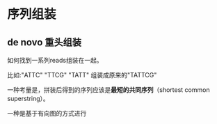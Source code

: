 # 序列组装

## de novo 重头组装
如何找到一系列reads组装在一起。

比如:"ATTC" "TTCG" "TATT" 组装成原来的"TATTCG"

一种考量是，拼装后得到的序列应该是**最短的共同序列**（shortest common superstring）。

一种是基于有向图的方式进行